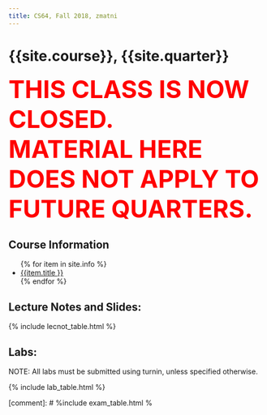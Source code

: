 ```yaml
---
title: CS64, Fall 2018, zmatni
---
```


# {{site.course}}, {{site.quarter}}

<p><font color="red" size="28"><b>THIS CLASS IS NOW CLOSED.<br/>MATERIAL HERE DOES NOT APPLY TO FUTURE QUARTERS.</b></font></p>

<!-- comment -->

<div id="info" data-role="collapsible" data-collapsed="false">
<h2>Course Information</h2>
<ul>
{% for item in site.info %}
<li><a href="{{item.url}}"  data-ajax="false">{{item.title }}</a></li>
{% endfor %}
</ul>
</div>

<div data-role="collapsible" data-collapsed="false">
<h2 id="lecture_notes">Lecture Notes and Slides:</h2>
{% include lecnot_table.html %}
</div>

<!--
<div data-role="collapsible" data-collapsed="false">
<h2 id="simplifiedhw">Homework:</h2>
{% include simplifiedhw_table.html %}
</div>
-->

<div data-role="collapsible" data-collapsed="false">
<h2 id="labs">Labs:</h2>
<p>NOTE: All labs must be submitted using turnin, unless specified otherwise.</p>
{% include lab_table.html %}
</div>

<!--
<div data-role="collapsible" data-collapsed="false">
<h2 id="exams">Exams</h2>
-->

[comment]: # %include exam_table.html %

<!-- 
</div>
-->
